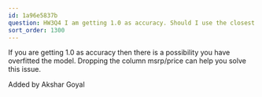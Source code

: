 ```yaml
---
id: 1a96e5837b
question: HW3Q4 I am getting 1.0 as accuracy. Should I use the closest option?
sort_order: 1300
---
```


If you are getting 1.0 as accuracy then there is a possibility you have overfitted the model. Dropping the column msrp/price can help you solve this issue.

Added by Akshar Goyal

